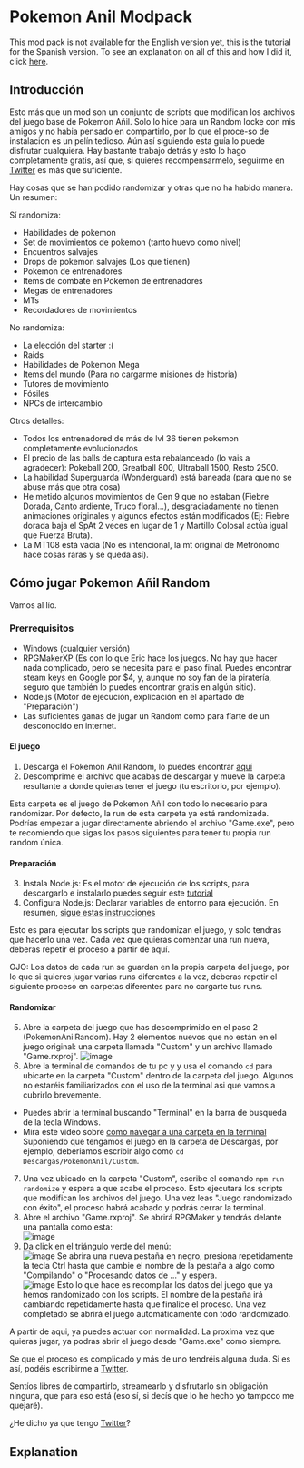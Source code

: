 # Pokemon Anil Modpack

This mod pack is not available for the English version yet, this is the tutorial for the Spanish version. To see an explanation on all of this and how I did it, click [here](/Explanation).

## Introducción
Esto más que un mod son un conjunto de scripts que modifican los archivos del juego base de Pokemon Añil. Solo lo hice para un Random locke con mis amigos y no habia pensado en compartirlo, por lo que el proce-so de instalacion es un pelín tedioso. Aún así siguiendo esta guía lo puede disfrutar cualquiera. Hay bastante trabajo detrás y esto lo hago completamente gratis, así que, si quieres recompensarmelo, seguirme en [Twitter](https://twitter.com/JoelMustDeploy) es más que suficiente.

Hay cosas que se han podido randomizar y otras que no ha habido manera. Un resumen:

Sí randomiza:
- Habilidades de pokemon
- Set de movimientos de pokemon (tanto huevo como nivel)
- Encuentros salvajes
- Drops de pokemon salvajes (Los que tienen)
- Pokemon de entrenadores
- Items de combate en Pokemon de entrenadores
- Megas de entrenadores
- MTs
- Recordadores de movimientos

No randomiza:
- La elección del starter :(
- Raids
- Habilidades de Pokemon Mega
- Items del mundo (Para no cargarme misiones de historia)
- Tutores de movimiento
- Fósiles
- NPCs de intercambio

Otros detalles:
- Todos los entrenadored de más de lvl 36 tienen pokemon completamente evolucionados
- El precio de las balls de captura esta rebalanceado (lo vais a agradecer): Pokeball 200, Greatball 800, Ultraball 1500, Resto 2500.
- La habilidad Superguarda (Wonderguard) está baneada (para que no se abuse más que otra cosa)
- He metido algunos movimientos de Gen 9 que no estaban (Fiebre Dorada, Canto ardiente, Truco floral...), desgraciadamente no tienen animaciones originales y algunos efectos están modificados (Ej: Fiebre dorada baja el SpAt 2 veces en lugar de 1 y Martillo Colosal actúa igual que Fuerza Bruta).
- La MT108 está vacía (No es intencional, la mt original de Metrónomo hace cosas raras y se queda así).

## Cómo jugar Pokemon Añil Random

Vamos al lío.

### Prerrequisitos

- Windows (cualquier versión)
- RPGMakerXP (Es con lo que Eric hace los juegos. No hay que hacer nada complicado, pero se necesita para el paso final. Puedes encontrar steam keys en Google por $4, y, aunque no soy fan de la piratería, seguro que también lo puedes encontrar gratis en algún sitio).
- Node.js (Motor de ejecución, explicación en el apartado de "Preparación")
- Las suficientes ganas de jugar un Random como para fíarte de un desconocido en internet.

#### El juego

1. Descarga el Pokemon Añil Random, lo puedes encontrar [aquí](https://www.mediafire.com/file/ou1dmclcvnnzhmv/PokemonAnilRandom.rar/file)
2. Descomprime el archivo que acabas de descargar y mueve la carpeta resultante a donde quieras tener el juego (tu escritorio, por ejemplo).

Esta carpeta es el juego de Pokemon Añil con todo lo necesario para randomizar. Por defecto, la run de esta carpeta ya está randomizada. Podrías empezar a jugar directamente abriendo el archivo "Game.exe", pero te recomiendo que sigas los pasos siguientes para tener tu propia run random única.

#### Preparación

3. Instala Node.js: Es el motor de ejecución de los scripts, para descargarlo e instalarlo puedes seguir este [tutorial](https://www.youtube.com/watch?v=0Tdjselvxq0&ab_channel=TareaCompleto)
4. Configura Node.js: Declarar variables de entorno para ejecución. En resumen, [sigue estas instrucciones](https://bertofern.wordpress.com/2019/01/08/solucion-node-js-npm-no-reconocido-como-comando-interno-o-externo/)

Esto es para ejecutar los scripts que randomizan el juego, y solo tendras que hacerlo una vez. Cada vez que quieras comenzar una run nueva, deberas repetir el proceso a partir de aquí. 

OJO: Los datos de cada run se guardan en la propia carpeta del juego, por lo que si quieres jugar varias runs diferentes a la vez, deberas repetir el siguiente proceso en carpetas diferentes para no cargarte tus runs.

#### Randomizar

5. Abre la carpeta del juego que has descomprimido en el paso 2 (PokemonAnilRandom). Hay 2 elementos nuevos que no están en el juego original: una carpeta llamada "Custom" y un archivo llamado "Game.rxproj".
![image](https://github.com/joelkm/PokemonAnilModpack/assets/109240974/ce115dfc-ab56-4208-9180-831784965595)
6. Abre la terminal de comandos de tu pc y y usa el comando `cd` para ubicarte en la carpeta "Custom" dentro de la carpeta del juego.
Algunos no estaréis familiarizados con el uso de la terminal asi que vamos a cubrirlo brevemente.
- Puedes abrir la terminal buscando "Terminal" en la barra de busqueda de la tecla Windows.
- Mira este video sobre [como navegar a una carpeta en la terminal](https://www.youtube.com/watch?v=OEhp7WJJKzs&ab_channel=YoAndroide) Suponiendo que tengamos el juego en la carpeta de Descargas, por ejemplo, deberiamos escribir algo como `cd Descargas/PokemonAnil/Custom`.
7. Una vez ubicado en la carpeta "Custom", escribe el comando
`npm run randomize`
y espera a que acabe el proceso. Esto ejecutará los scripts que modifican los archivos del juego. Una vez leas "Juego randomizado con éxito", el proceso habrá acabado y podrás cerrar la terminal.
8. Abre el archivo "Game.rxproj". Se abrirá RPGMaker y tendrás delante una pantalla como esta:  
![image](https://github.com/joelkm/PokemonAnilModpack/assets/109240974/a3fff0d9-ccd4-42bd-86a5-e6fddde2577b)
9. Da click en el triángulo verde del menú:  
![image](https://github.com/joelkm/PokemonAnilModpack/assets/109240974/b3d0d0be-ec3e-4b79-a300-74da60add3be)
Se abrira una nueva pestaña en negro, presiona repetidamente la tecla Ctrl hasta que cambie el nombre de la pestaña a algo como "Compilando" o "Procesando datos de ..." y espera.  
![image](https://github.com/joelkm/PokemonAnilModpack/assets/109240974/0cd9a957-7495-40ea-b24c-ebeef90996af)
Esto lo que hace es recompilar los datos del juego que ya hemos randomizado con los scripts.
El nombre de la pestaña irá cambiando repetidamente hasta que finalice el proceso. Una vez completado se abrirá el juego automáticamente con todo randomizado.

A partir de aqui, ya puedes actuar con normalidad. La proxima vez que quieras jugar, ya podras abrir el juego desde "Game.exe" como siempre.

Se que el proceso es complicado y más de uno tendréis alguna duda. Si es así, podéis escribirme a [Twitter](https://twitter.com/JoelMustDeploy).

Sentíos libres de compartirlo, streamearlo y disfrutarlo sin obligación ninguna, que para eso está (eso sí, si decís que lo he hecho yo tampoco me quejaré).

¿He dicho ya que tengo [Twitter](https://twitter.com/JoelMustDeploy)?

## Explanation
